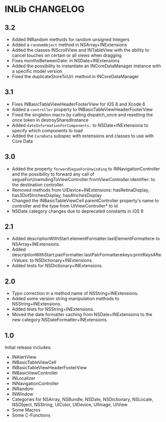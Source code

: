 # INLib CHANGELOG

## 3.2

- Added INRandom methods for random unsigned Integers
- Added a `randomObject` method in NSArray+INExtensions
- Added the classes INScrollView and INTableView with the ability to cancel touches on certain or all views when dragging
- Fixes monthsBetweenDate: in NSDate+INExtensions
- Added the possibility to instantiate an INCoreDataManager instance with a specific model version
- Fixed the duplicateStoreToUrl: method in INCoreDataManager


## 3.1

- Fixes INBasicTableViewHeaderFooterView for iOS 8 and Xcode 6
- Added a `controller` property to INBasicTableViewHeaderFooterView
- Fixed the singleton macro by calling dispatch_once and resetting the once token in destroySharedInstance
- Added `dateInformationForComponents:` to NSDate+INExtensions to specify which components to load
- Added the `CoreData` subspec with extensions and classes to use with Core Data


## 3.0

- Added the property `forwardSegueForUnwinding` to INNavigationController and the possibility to forward any call of segueForUnwindingToViewController:fromViewController:identifier: to the destination controller.
- Removed methods from UIDevice+INExtensions: hasRetinaDisplay, has3Dot5InchesDisplay, has4InchesDisplay
- Changed the INBasicTableViewCell parentController property's name to controller and the type from UIViewController* to id
- NSDate category changes due to deprecated constants in iOS 8


## 2.1

- Added descriptionWithStart:elementFormatter:lastElementFormatter:end: to NSArray+INExtensions.
- Added descriptionWithStart:pairFormatter:lastPairFormatter:end:keys:printKeysAfterValues: to NSDictionary+INExtensions.
- Added tests for NSDictionary+INExtensions.


## 2.0

- Typo correction in a method name of NSString+INExtensions.
- Added some version string manipulation methods to NSString+INExtensions.
- Added tests for NSString+INExtensions.
- Moved the date formatter caching from NSDate+INExtensions to the new category NSDateFormatter+INExtensions.


## 1.0

Initial release includes:
- INAlertView
- INBasicTableViewCell
- INBasicTableViewHeaderFooterView
- INBasicViewController
- INLocalizer
- INNavigationController
- INRandom
- INWindow
- Categories for NSArray, NSBundle, NSDate, NSDictionary, NSLocale, NSObject, NSString, UIColor, UIDevice, UIImage, UIView
- Some Macros
- Some C-Functions
